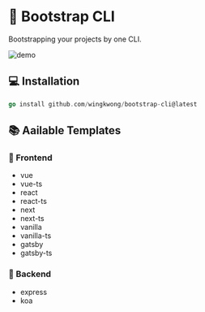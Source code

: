 # 🚀 Bootstrap CLI

Bootstrapping your projects by one CLI.

![demo](https://user-images.githubusercontent.com/35857179/218762583-31af7925-8ba5-4c06-b602-9c282c204303.gif)

## 💻 Installation

```go
go install github.com/wingkwong/bootstrap-cli@latest
```

## 📚 Aailable Templates

### 📘 Frontend

- vue
- vue-ts
- react
- react-ts
- next
- next-ts
- vanilla
- vanilla-ts
- gatsby
- gatsby-ts

### 📙 Backend

- express
- koa

<!-- ### 📕 Kubernetes

Coming soon.

### 📒 Docker 

Coming soon. -->